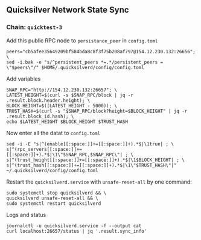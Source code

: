 ## Quicksilver Network State Sync
### Chain: `quicktest-3`
Add this public RPC node to `persistance_peer` in `config.toml`
```
peers="cb5afee35649209bf584bda8c8f3f75b208af797@154.12.230.132:26656"; \
sed -i.bak -e "s/^persistent_peers *=.*/persistent_peers = \"$peers\"/" $HOME/.quicksilverd/config/config.toml
```
Add variables
```
SNAP_RPC="http://154.12.230.132:26657"; \
LATEST_HEIGHT=$(curl -s $SNAP_RPC/block | jq -r .result.block.header.height); \
BLOCK_HEIGHT=$((LATEST_HEIGHT - 5000)); \
TRUST_HASH=$(curl -s "$SNAP_RPC/block?height=$BLOCK_HEIGHT" | jq -r .result.block_id.hash); \
echo $LATEST_HEIGHT $BLOCK_HEIGHT $TRUST_HASH
```
Now enter all the datat to `config.toml`
```
sed -i -E "s|^(enable[[:space:]]+=[[:space:]]+).*$|\1true| ; \
s|^(rpc_servers[[:space:]]+=[[:space:]]+).*$|\1\"$SNAP_RPC,$SNAP_RPC\"| ; \
s|^(trust_height[[:space:]]+=[[:space:]]+).*$|\1$BLOCK_HEIGHT| ; \
s|^(trust_hash[[:space:]]+=[[:space:]]+).*$|\1\"$TRUST_HASH\"|" ~/.quicksilverd/config/config.toml
```
Restart the `quicksilverd.service` with `unsafe-reset-all` by one command:
```
sudo systemctl stop quicksilverd && \
quicksilverd unsafe-reset-all && \
sudo systemctl restart quicksilverd
```
Logs and status
```
journalctl -u quicksilverd.service -f --output cat
curl localhost:26657/status | jq '.result.sync_info'
```
